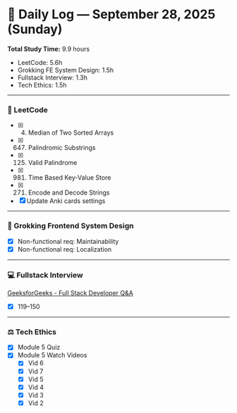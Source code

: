 # 📅 Daily Log — September 28, 2025 (Sunday)
**Total Study Time:** 9.9 hours  
- LeetCode: 5.6h  
- Grokking FE System Design: 1.5h  
- Fullstack Interview: 1.3h  
- Tech Ethics: 1.5h  

---

### 🧩 LeetCode
- [x] 4. Median of Two Sorted Arrays
- [x] 647. Palindromic Substrings  
- [x] 125. Valid Palindrome  
- [x] 981. Time Based Key-Value Store
- [x] 271. Encode and Decode Strings  
- [x] Update Anki cards settings  

---

### 🧠 Grokking Frontend System Design
- [x] Non-functional req: Maintainability 
- [x] Non-functional req: Localization  

---

### 💻 Fullstack Interview  
[GeeksforGeeks - Full Stack Developer Q&A](https://www.geeksforgeeks.org/html/full-stack-developer-interview-questions-and-answers/)
- [x] 119–150

---

### ⚖️ Tech Ethics
- [x] Module 5 Quiz
- [x] Module 5 Watch Videos
  - [x] Vid 6  
  - [x] Vid 7  
  - [x] Vid 5  
  - [x] Vid 4  
  - [x] Vid 3  
  - [x] Vid 2  